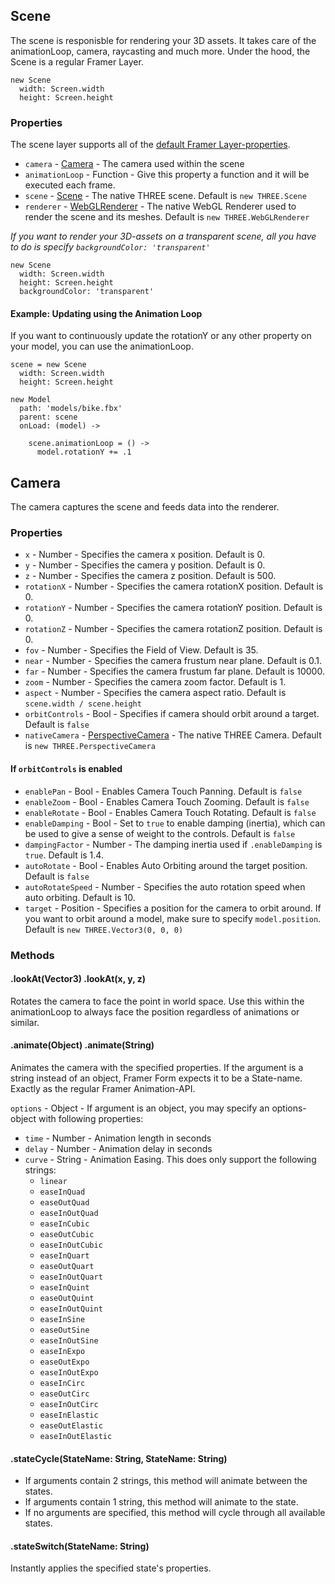## Scene
The scene is responisble for rendering your 3D assets. It takes care of the animationLoop, camera, raycasting and much more.
Under the hood, the Scene is a regular Framer Layer.

```
new Scene
  width: Screen.width
  height: Screen.height
```

### Properties
The scene layer supports all of the <a href="https://framer.com/docs/#layer.layer">default Framer Layer-properties</a>.
- `camera` - <a href="#camera">Camera</a> - The camera used within the scene
- `animationLoop` - Function - Give this property a function and it will be executed each frame.
- `scene` - <a href="https://threejs.org/docs/#api/scenes/Scene">Scene</a> - The native THREE scene. Default is `new THREE.Scene`
- `renderer` - <a href="https://threejs.org/docs/#api/renderers/WebGLRenderer">WebGLRenderer</a> - The native WebGL Renderer used to render the scene and its meshes. Default is `new THREE.WebGLRenderer`

_If you want to render your 3D-assets on a transparent scene, all you have to do is specify `backgroundColor: 'transparent'`_

```
new Scene
  width: Screen.width
  height: Screen.height
  backgroundColor: 'transparent'
```

#### Example: Updating using the Animation Loop
If you want to continuously update the rotationY or any other property on your model, you can use the animationLoop.

```
scene = new Scene
  width: Screen.width
  height: Screen.height

new Model
  path: 'models/bike.fbx'
  parent: scene
  onLoad: (model) ->
    
    scene.animationLoop = () ->
      model.rotationY += .1
```

## Camera
The camera captures the scene and feeds data into the renderer.

### Properties
- `x` - Number - Specifies the camera x position. Default is 0.
- `y` - Number - Specifies the camera y position. Default is 0.
- `z` - Number - Specifies the camera z position. Default is 500.
- `rotationX` - Number - Specifies the camera rotationX position. Default is 0.
- `rotationY` - Number - Specifies the camera rotationY position. Default is 0.
- `rotationZ` - Number - Specifies the camera rotationZ position. Default is 0.
- `fov` - Number - Specifies the Field of View. Default is 35.
- `near` - Number - Specifies the camera frustum near plane. Default is 0.1.
- `far` - Number - Specifies the camera frustum far plane. Default is 10000.
- `zoom` - Number - Specifies the camera zoom factor. Default is 1.
- `aspect` - Number - Specifies the camera aspect ratio. Default is `scene.width / scene.height`
- `orbitControls` - Bool - Specifies if camera should orbit around a target. Default is `false`
- `nativeCamera` - <a href="https://threejs.org/docs/#api/cameras/PerspectiveCamera">PerspectiveCamera</a> - The native THREE Camera. Default is `new THREE.PerspectiveCamera` 
#### If `orbitControls` is enabled
- `enablePan` - Bool - Enables Camera Touch Panning. Default is `false`
- `enableZoom` - Bool - Enables Camera Touch Zooming. Default is `false`
- `enableRotate` - Bool - Enables Camera Touch Rotating. Default is `false`
- `enableDamping` - Bool - Set to `true` to enable damping (inertia), which can be used to give a sense of weight to the controls. Default is `false`
- `dampingFactor` - Number - The damping inertia used if `.enableDamping` is `true`. Default is 1.4.
- `autoRotate` - Bool - Enables Auto Orbiting around the target position. Default is `false`
- `autoRotateSpeed` - Number - Specifies the auto rotation speed when auto orbiting. Default is 10.
- `target` - Position - Specifies a position for the camera to orbit around. If you want to orbit around a model, make sure to specify `model.position`. Default is `new THREE.Vector3(0, 0, 0)`

### Methods

#### .lookAt(Vector3) .lookAt(x, y, z)
Rotates the camera to face the point in world space. Use this within the animationLoop to always face the position regardless of animations or similar.

#### .animate(Object) .animate(String)
Animates the camera with the specified properties.
If the argument is a string instead of an object, Framer Form expects it to be a State-name. Exactly as the regular Framer Animation-API.

`options` - Object - If argument is an object, you may specify an options-object with following properties:
- `time` - Number - Animation length in seconds
- `delay` - Number - Animation delay in seconds
- `curve` - String - Animation Easing. This does only support the following strings:
  - `linear`
  - `easeInQuad`
  - `easeOutQuad`
  - `easeInOutQuad`
  - `easeInCubic`
  - `easeOutCubic`
  - `easeInOutCubic`
  - `easeInQuart`
  - `easeOutQuart`
  - `easeInOutQuart`
  - `easeInQuint`
  - `easeOutQuint`
  - `easeInOutQuint`
  - `easeInSine`
  - `easeOutSine`
  - `easeInOutSine`
  - `easeInExpo`
  - `easeOutExpo`
  - `easeInOutExpo`
  - `easeInCirc`
  - `easeOutCirc`
  - `easeInOutCirc`
  - `easeInElastic`
  - `easeOutElastic`
  - `easeInOutElastic`

#### .stateCycle(StateName: String, StateName: String)
- If arguments contain 2 strings, this method will animate between the states.
- If arguments contain 1 string, this method will animate to the state.
- If no arguments are specified, this method will cycle through all available states.

#### .stateSwitch(StateName: String)
Instantly applies the specified state's properties.
